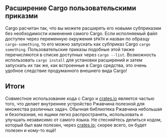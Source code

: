 ## Расширение Cargo пользовательскими приказми

Cargo расчитан так, что вы можете расширять его новыми субприказми без необходимости изменения самого Cargo. Если исполняемый файл доступен через переменную окружения `$PATH` и назван по образцу `cargo-something`, то его можно запускать как субприказ Cargo `cargo something`. Пользовательские приказы подобные этой также перечисляются в списке доступных через `cargo --list`. Возможность использовать `cargo install` для установки расширений и затем запускать их так же, как встроенные в Cargo средства, это очень удобное следствие продуманного внешнего вида Cargo!

## Итоги

Совместное использование кода с Cargo и [crates.io](https://crates.io/)<!-- --> является частью того, что делает внутреннее устройство Ржавчина полезной для множества различных задач. Обычная библиотека Ржавчина небольшая и безотказная, но ящики легко распространять, использовать и улучшать независимо от самого языка. Не стесняйтесь делиться кодом, который был вам полезен, через [crates.io](https://crates.io/)<!-- -->; скорее всего, он будет полезен и кому-то ещё!
